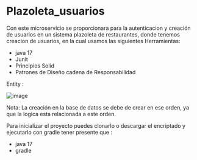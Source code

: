 # Plazoleta_usuarios

Con este microservicio se proporcionara  para la autenticacion y creación de usuarios en un sistema plazoleta de restaurantes, donde tenemos creacion de usuarios, en la cual usamos las siguientes Herramientas:

* java 17
* Junit 
* Principios Solid
* Patrones de Diseño cadena de Responsabilidad
 
Entity : 

![image](https://github.com/Jaime-U-Lopez/Plazoleta_usuarios/assets/50783391/ee69a0ac-cd6b-4674-99e8-1e2597882158)

Nota: La creación en la base de datos se debe de crear en ese orden, ya que la logica esta relacionada a este orden. 

Para inicializar el proyecto puedes clonarlo o descargar el encriptado y ejecutarlo con gradle tener presente que :

* java 17
* gradle


